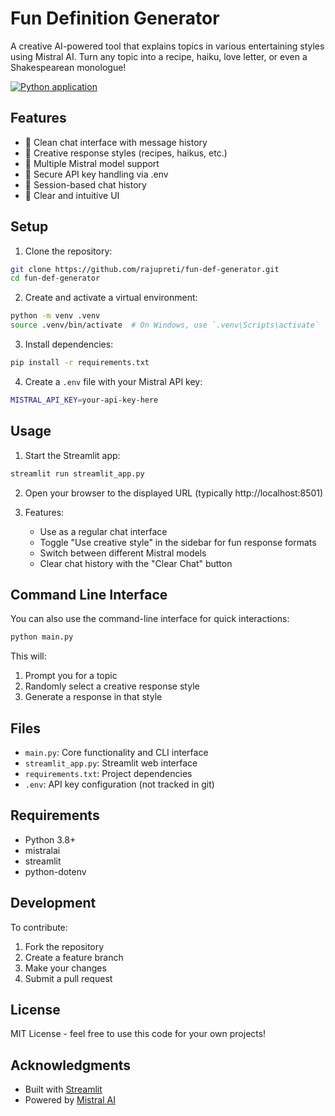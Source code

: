 # Fun Definition Generator

A creative AI-powered tool that explains topics in various entertaining styles using Mistral AI. Turn any topic into a recipe, haiku, love letter, or even a Shakespearean monologue!

[![Python application](https://github.com/rajupreti/fun-def-generator/actions/workflows/python-app.yml/badge.svg)](https://github.com/rajupreti/fun-def-generator/actions)

## Features

- 💬 Clean chat interface with message history
- 🎨 Creative response styles (recipes, haikus, etc.)
- 🔄 Multiple Mistral model support
- 🔑 Secure API key handling via .env
- 💾 Session-based chat history
- 🎯 Clear and intuitive UI

## Setup

1. Clone the repository:
```bash
git clone https://github.com/rajupreti/fun-def-generator.git
cd fun-def-generator
```

2. Create and activate a virtual environment:
```bash
python -m venv .venv
source .venv/bin/activate  # On Windows, use `.venv\Scripts\activate`
```

3. Install dependencies:
```bash
pip install -r requirements.txt
```

4. Create a `.env` file with your Mistral API key:
```bash
MISTRAL_API_KEY=your-api-key-here
```

## Usage

1. Start the Streamlit app:
```bash
streamlit run streamlit_app.py
```

2. Open your browser to the displayed URL (typically http://localhost:8501)

3. Features:
   - Use as a regular chat interface
   - Toggle "Use creative style" in the sidebar for fun response formats
   - Switch between different Mistral models
   - Clear chat history with the "Clear Chat" button

## Command Line Interface

You can also use the command-line interface for quick interactions:

```bash
python main.py
```

This will:
1. Prompt you for a topic
2. Randomly select a creative response style
3. Generate a response in that style

## Files

- `main.py`: Core functionality and CLI interface
- `streamlit_app.py`: Streamlit web interface
- `requirements.txt`: Project dependencies
- `.env`: API key configuration (not tracked in git)

## Requirements

- Python 3.8+
- mistralai
- streamlit
- python-dotenv

## Development

To contribute:

1. Fork the repository
2. Create a feature branch
3. Make your changes
4. Submit a pull request

## License

MIT License - feel free to use this code for your own projects!

## Acknowledgments

- Built with [Streamlit](https://streamlit.io/)
- Powered by [Mistral AI](https://mistral.ai/)